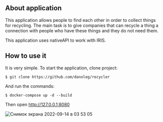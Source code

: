 ## About application
This application allows people to find each other in order to collect things for recycling. The main task is to give companies that can recycle a thing a connection with people who have these things and they do not need them.

This application uses nativeAPI to work with IRIS.

## How to use it
It is very simple. To start the application, clone project:
 ```
$ git clone https://github.com/danoleg/recycler
```
And run the commands:
```
$ docker-compose up -d --build
```

Then open http://127.0.0.1:8080

![Снимок экрана 2022-09-14 в 03 53 05](https://user-images.githubusercontent.com/31770269/190036934-de3fca07-d96d-41f6-9ec2-9eaefa6250a1.png)


